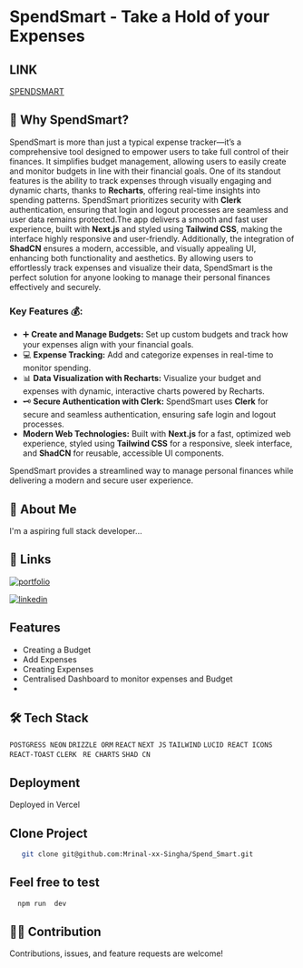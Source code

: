 
# SpendSmart  - Take a Hold of your Expenses
## LINK
[SPENDSMART](https://spend-smart-flax.vercel.app/)



## 🌟 Why SpendSmart?

SpendSmart is more than just a typical expense tracker—it’s a comprehensive tool designed to empower users to take full control of their finances. It simplifies budget management, allowing users to easily create and monitor budgets in line with their financial goals. One of its standout features is the ability to track expenses through visually engaging and dynamic charts, thanks to **Recharts**, offering real-time insights into spending patterns. SpendSmart prioritizes security with **Clerk** authentication, ensuring that login and logout processes are seamless and user data remains protected.The app delivers a smooth and fast user experience, built with **Next.js** and styled using **Tailwind CSS**, making the interface highly responsive and user-friendly. Additionally, the integration of **ShadCN** ensures a modern, accessible, and visually appealing UI, enhancing both functionality and aesthetics. By allowing users to effortlessly track expenses and visualize their data, SpendSmart is the perfect solution for anyone looking to manage their personal finances effectively and securely.


### Key Features 💰:
- ➕ **Create and Manage Budgets:** Set up custom budgets and track how your expenses align with your financial goals.
- 💻 **Expense Tracking:** Add and categorize expenses in real-time to monitor spending.
- 📊 **Data Visualization with Recharts:** Visualize your budget and expenses with dynamic, interactive charts powered by Recharts.
- 🗝️ **Secure Authentication with Clerk:** SpendSmart uses **Clerk** for secure and seamless authentication, ensuring safe login and logout processes.
- **Modern Web Technologies:** Built with **Next.js** for a fast, optimized web experience, styled using **Tailwind CSS** for a responsive, sleek interface, and **ShadCN** for reusable, accessible UI components.

SpendSmart provides a streamlined way to manage personal finances while delivering a modern and secure user experience.
## 🚀 About Me
I'm a aspiring  full stack developer...

## 🔗 Links
[![portfolio](https://img.shields.io/badge/my_portfolio-000?style=for-the-badge&logo=ko-fi&logoColor=white)](https://next-folio-bay.vercel.app/)

[![linkedin](https://img.shields.io/badge/linkedin-0A66C2?style=for-the-badge&logo=linkedin&logoColor=white)](https://www.linkedin.com/in/mrinal-singha-754b57249/)
## Features

- Creating a Budget
- Add Expenses 
- Creating Expenses
- Centralised Dashboard to monitor expenses and Budget
- 


## 🛠️ Tech Stack 

`POSTGRESS NEON`
`DRIZZLE ORM`
`REACT`
`NEXT JS`
`TAILWIND`
`LUCID REACT ICONS`
`REACT-TOAST`
`CLERK `
`RE CHARTS`
`SHAD CN`

## Deployment

Deployed in Vercel

## Clone Project
```bash
   git clone git@github.com:Mrinal-xx-Singha/Spend_Smart.git
```

## Feel free to test
```bash
  npm run  dev
```


## 👨‍💻 Contribution
Contributions, issues, and feature requests are welcome!
